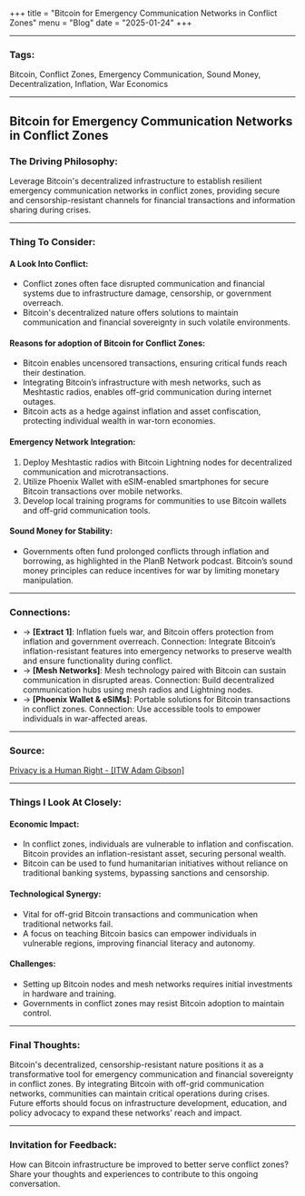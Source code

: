 +++
title = "Bitcoin for Emergency Communication Networks in Conflict Zones"
menu = "Blog"
date = "2025-01-24"
+++

-----------------------------
### Tags:  
Bitcoin, Conflict Zones, Emergency Communication, Sound Money, Decentralization, Inflation, War Economics  

---

**Bitcoin for Emergency Communication Networks in Conflict Zones**  
---

### The Driving Philosophy:  
Leverage Bitcoin's decentralized infrastructure to establish resilient emergency communication networks in conflict zones, providing secure and censorship-resistant channels for financial transactions and information sharing during crises.  

---

### Thing To Consider:  

#### A Look Into Conflict:  
- Conflict zones often face disrupted communication and financial systems due to infrastructure damage, censorship, or government overreach.  
- Bitcoin's decentralized nature offers solutions to maintain communication and financial sovereignty in such volatile environments.  

#### Reasons for adoption of Bitcoin for Conflict Zones:  
-  Bitcoin enables uncensored transactions, ensuring critical funds reach their destination.  
-  Integrating Bitcoin’s infrastructure with mesh networks, such as Meshtastic radios, enables off-grid communication during internet outages.  
-  Bitcoin acts as a hedge against inflation and asset confiscation, protecting individual wealth in war-torn economies.  

#### Emergency Network Integration:  
1.  Deploy Meshtastic radios with Bitcoin Lightning nodes for decentralized communication and microtransactions.  
2.  Utilize Phoenix Wallet with eSIM-enabled smartphones for secure Bitcoin transactions over mobile networks.  
3.  Develop local training programs for communities to use Bitcoin wallets and off-grid communication tools.  

#### Sound Money for Stability:  
- Governments often fund prolonged conflicts through inflation and borrowing, as highlighted in the PlanB Network podcast. Bitcoin’s sound money principles can reduce incentives for war by limiting monetary manipulation.  

---

### Connections:  

- → **[Extract 1]**: Inflation fuels war, and Bitcoin offers protection from inflation and government overreach. Connection: Integrate Bitcoin’s inflation-resistant features into emergency networks to preserve wealth and ensure functionality during conflict.  
- → **[Mesh Networks]**: Mesh technology paired with Bitcoin can sustain communication in disrupted areas. Connection: Build decentralized communication hubs using mesh radios and Lightning nodes.  
- → **[Phoenix Wallet & eSIMs]**: Portable solutions for Bitcoin transactions in conflict zones. Connection: Use accessible tools to empower individuals in war-affected areas.  

---

### Source:  
[Privacy is a Human Right - [ITW Adam Gibson]](https://youtu.be/VvEBTgjIFu8?list=PLB0XFvq7uxtmzRPfHV8m9GnIOpn8pugeR)  

---

### Things I Look At Closely:  

#### Economic Impact:  
-  In conflict zones, individuals are vulnerable to inflation and confiscation. Bitcoin provides an inflation-resistant asset, securing personal wealth.  
-  Bitcoin can be used to fund humanitarian initiatives without reliance on traditional banking systems, bypassing sanctions and censorship.  

#### Technological Synergy:  
-  Vital for off-grid Bitcoin transactions and communication when traditional networks fail.  
-  A focus on teaching Bitcoin basics can empower individuals in vulnerable regions, improving financial literacy and autonomy.  

#### Challenges:  
-  Setting up Bitcoin nodes and mesh networks requires initial investments in hardware and training.  
-  Governments in conflict zones may resist Bitcoin adoption to maintain control.  

---

### Final Thoughts:  
Bitcoin's decentralized, censorship-resistant nature positions it as a transformative tool for emergency communication and financial sovereignty in conflict zones. By integrating Bitcoin with off-grid communication networks, communities can maintain critical operations during crises. Future efforts should focus on infrastructure development, education, and policy advocacy to expand these networks’ reach and impact.  

---

### Invitation for Feedback:  
How can Bitcoin infrastructure be improved to better serve conflict zones? Share your thoughts and experiences to contribute to this ongoing conversation.







